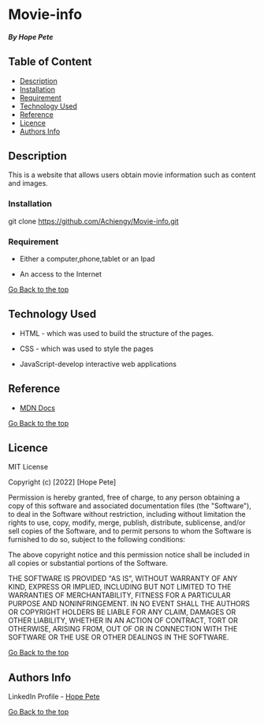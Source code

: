 # Movie-info


##### By Hope Pete

## Table of Content

+ [Description](#description)
+ [Installation](#Installation)
+ [Requirement](#Requirement)
+ [Technology Used](#technology-used)
+ [Reference](#reference)
+ [Licence](#licence)
+ [Authors Info](#author-Info)

## Description
<p>This is a website that allows users obtain movie information such as content and images.</p>

### Installation 
git clone https://github.com/Achiengy/Movie-info.git


### Requirement

* Either a computer,phone,tablet or an Ipad

* An access to the Internet

[Go Back to the top](#Movie-info)
## Technology Used
* HTML - which was used to build the structure of the pages.

* CSS - which was used to style the pages 

* JavaScript-develop interactive web applications



## Reference
* <a href='https://developer.mozilla.org/en-US/'>MDN Docs</a>

[Go Back to the top](#Movie-info)

## Licence

MIT License

Copyright (c) [2022] [Hope Pete]

Permission is hereby granted, free of charge, to any person obtaining a copy
of this software and associated documentation files (the "Software"), to deal
in the Software without restriction, including without limitation the rights
to use, copy, modify, merge, publish, distribute, sublicense, and/or sell
copies of the Software, and to permit persons to whom the Software is
furnished to do so, subject to the following conditions:

The above copyright notice and this permission notice shall be included in all
copies or substantial portions of the Software.

THE SOFTWARE IS PROVIDED "AS IS", WITHOUT WARRANTY OF ANY KIND, EXPRESS OR
IMPLIED, INCLUDING BUT NOT LIMITED TO THE WARRANTIES OF MERCHANTABILITY,
FITNESS FOR A PARTICULAR PURPOSE AND NONINFRINGEMENT. IN NO EVENT SHALL THE
AUTHORS OR COPYRIGHT HOLDERS BE LIABLE FOR ANY CLAIM, DAMAGES OR OTHER
LIABILITY, WHETHER IN AN ACTION OF CONTRACT, TORT OR OTHERWISE, ARISING FROM,
OUT OF OR IN CONNECTION WITH THE SOFTWARE OR THE USE OR OTHER DEALINGS IN THE
SOFTWARE.

[Go Back to the top](#Movie-info)

## Authors Info

LinkedIn Profile - [Hope Pete](https://www.linkedin.com/public-profile/settings?trk=d_flagship3_profile_self_view_public_profile&lipi=urn%3Ali%3Apage%3Ad_flagship3_profile_self_edit_contact_info%3B04GDdBTyQ4GEV6yKxfysNA%3D%3D)

[Go Back to the top](#Movie-info)
